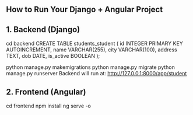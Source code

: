 ## How to Run Your Django + Angular Project

## 1. Backend (Django)


cd backend
CREATE TABLE students_student (
    id INTEGER PRIMARY KEY AUTOINCREMENT,
    name VARCHAR(255),
    city VARCHAR(100),
    address TEXT,
    dob DATE,
    is_active BOOLEAN
);

python manage.py makemigrations
python manage.py migrate
python manage.py runserver
Backend will run at: http://127.0.0.1:8000/app/student

## 2. Frontend (Angular)
cd frontend
npm install
ng serve -o


   
   
